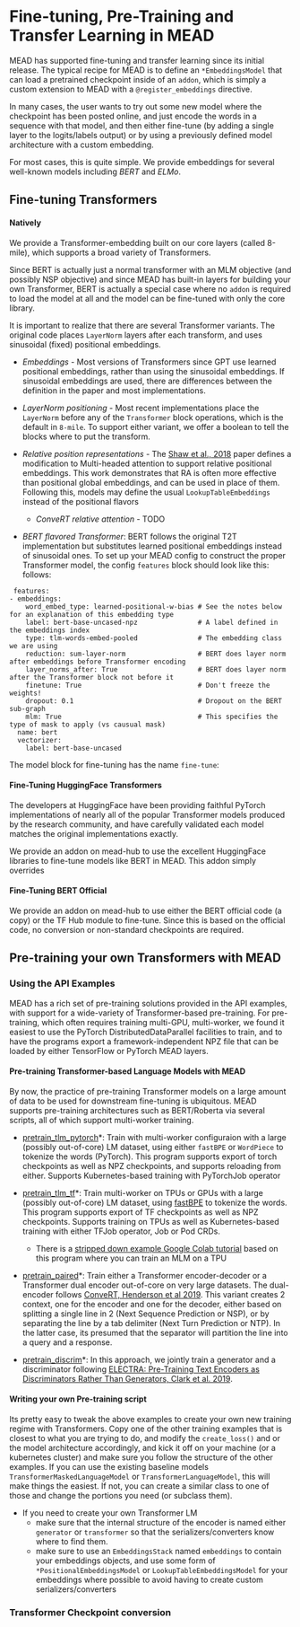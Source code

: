 # Fine-tuning, Pre-Training and Transfer Learning in MEAD

MEAD has supported fine-tuning and transfer learning since its initial release.  The typical recipe for MEAD is
to define an `*EmbeddingsModel` that can load a pretrained checkpoint inside of an `addon`, which is simply a
custom extension to MEAD with a `@register_embeddings` directive.

In many cases, the user wants to try out some new model where the checkpoint has been posted online, and just
encode the words in a sequence with that model, and then either fine-tune (by adding a single layer to the logits/labels
output) or by using a previously defined model architecture with a custom embedding.

For most cases, this is quite simple.  We provide embeddings for several well-known models including *BERT*
and *ELMo*.


## Fine-tuning Transformers

#### Natively

We provide a Transformer-embedding built on our core layers (called 8-mile), which supports a broad variety of
Transformers.

Since BERT is actually just a normal transformer with an MLM objective
(and possibly NSP objective) and since MEAD has built-in layers for building your own Transformer,
BERT is actually a special case where no `addon` is required to load the model at all and the model can be fine-tuned
with only the core library.

It is important to realize that there are several Transformer variants.  The original code places `LayerNorm` layers
after each transform, and uses sinusoidal (fixed) positional embeddings.  

- *Embeddings* - Most versions of Transformers since GPT use learned positional embeddings, rather than using the
sinusoidal embeddings.  If sinusoidal embeddings are used, there are differences between the definition in the paper and
most implementations.

- *LayerNorm positioning* - Most recent implementations place the `LayerNorm` before any of the `Transformer` block
operations, which is the default in `8-mile`.  To support either variant, we offer a boolean to tell the 
blocks where to put the transform.

- *Relative position representations* - The [Shaw et al., 2018](https://arxiv.org/pdf/1803.02155.pdf) paper defines a modification to Multi-headed attention to support
relative positional embeddings.  This work demonstrates that RA is often more effective than positional global embeddings,
and can be used in place of them.  Following this, models may define the usual `LookupTableEmbeddings` instead of the
positional flavors
  - *ConveRT relative attention* - TODO

- *BERT flavored Transformer*:  BERT follows the original T2T implementation but substitutes learned positional embeddings
instead of sinusoidal ones.  To set up your MEAD config to construct the proper Transformer model, the config `features`
block should look like this:
follows:

```
 features:
- embeddings:
    word_embed_type: learned-positional-w-bias # See the notes below for an explanation of this embedding type
    label: bert-base-uncased-npz               # A label defined in the embeddings index
    type: tlm-words-embed-pooled               # The embedding class we are using
    reduction: sum-layer-norm                  # BERT does layer norm after embeddings before Transformer encoding
    layer_norms_after: True                    # BERT does layer norm after the Transformer block not before it
    finetune: True                             # Don't freeze the weights!
    dropout: 0.1                               # Dropout on the BERT sub-graph
    mlm: True                                  # This specifies the type of mask to apply (vs causual mask)
  name: bert
  vectorizer:
    label: bert-base-uncased
```

The model block for fine-tuning has the name `fine-tune`:



#### Fine-Tuning HuggingFace Transformers

The developers at HuggingFace have been providing faithful PyTorch implementations of nearly all of the popular 
Transformer models produced by the research community, and have carefully validated each model matches the original
implementations exactly.

We provide an addon on mead-hub to use the excellent HuggingFace libraries to fine-tune models like BERT in MEAD.  This
addon simply overrides

#### Fine-Tuning BERT Official

We provide an addon on mead-hub to use either the BERT official code (a copy) or the TF Hub module to fine-tune.
Since this is based on the official code, no conversion or non-standard checkpoints are required.



## Pre-training your own Transformers with MEAD

### Using the API Examples

MEAD has a rich set of pre-training solutions provided in the API examples, with support for a wide-variety of
Transformer-based pre-training.  For pre-training, which often requires training multi-GPU, multi-worker, we found
it easiest to use the PyTorch DistributedDataParallel facilities to train, and to have the programs export a
framework-independent NPZ file that can be loaded by either TensorFlow or PyTorch MEAD layers.

#### Pre-training Transformer-based Language Models with MEAD

By now, the practice of pre-training Transformer models on a large amount of data to be used for downstream fine-tuning
is ubiquitous.  MEAD supports pre-training architectures such as BERT/Roberta via several scripts, all of which
support multi-worker training.

* [pretrain_tlm_pytorch](../api-examples/pretrain_tlm_pytorch.py)*: Train with multi-worker configuraion with a large
(possibly out-of-core) LM dataset, using either `fastBPE` or `WordPiece` to tokenize the words (PyTorch).
This program supports export of torch checkpoints as well as NPZ checkpoints, and supports reloading from either.
Supports Kubernetes-based training with PyTorchJob operator

* [pretrain_tlm_tf](../api-examples/pretrain_tlm_tf.py)*: Train multi-worker on TPUs or GPUs with a large
(possibly out-of-core) LM dataset, using [fastBPE](https://github.com/glample/fastBPE) to tokenize the words.  This program supports export of TF checkpoints
as well as NPZ checkpoints.  Supports training on TPUs as well as Kubernetes-based training with either TFJob operator, Job or Pod CRDs.
  - There is a [stripped down example Google Colab tutorial](https://colab.research.google.com/github/dpressel/mead-tutorials/blob/master/mead_transformers_tpu.ipynb) based on this program where you can train an MLM on a TPU

* [pretrain_paired](../api-examples/pretrain_paired.py)*: Train either a Transformer encoder-decoder or a Transformer
dual encoder out-of-core on very large datasets.  The dual-encoder follows [ConveRT, Henderson et al 2019](https://arxiv.org/pdf/1911.03688.pdf).
This variant creates 2 context, one for the encoder and one for the
decoder, either based on splitting a single line in 2 (Next Sequence Prediction or NSP), or by separating the line 
by a tab delimiter (Next Turn Prediction or NTP).  In the latter case, its presumed that the separator will partition
the line into a query and a response.

* [pretrain_discrim](../api-examples/pretrain_discrim.py)*: In this approach, we jointly train a generator and a
discriminator following [ELECTRA: Pre-Training Text Encoders as Discriminators Rather Than Generators,
    Clark et al. 2019](https://openreview.net/pdf?id=r1xMH1BtvB).

#### Writing your own Pre-training script

Its pretty easy to tweak the above examples to create your own new training regime with Transformers.  Copy one
of the other training examples that is closest to what you are trying to do, and modify the `create_loss()` and or
the model architecture accordingly, and kick it off on your machine (or a kubernetes cluster) and make sure you
follow the structure of the other examples.  If you can use the existing baseline models 
`TransformerMaskedLanguageModel` or `TransformerLanguageModel`, this will make things the easiest.  If not, you can
create a similar class to one of those and change the portions you need (or subclass them).

- If you need to create your own Transformer LM
  - make sure that the internal structure of the encoder is named either `generator` or `transformer` so that the 
  serializers/converters know where to find them.
  - make sure to use an `EmbeddingsStack` named `embeddings` to contain your embeddings objects, and use some form of
  `*PositionalEmbeddingsModel` or `LookupTableEmbeddingsModel` for your embeddings where possible to avoid having to
  create custom serializers/converters

### Transformer Checkpoint conversion

